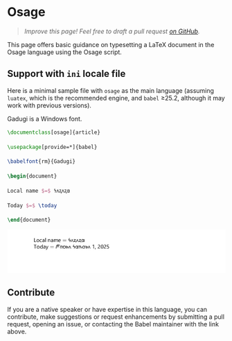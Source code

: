 # Osage

<blockquote>
  <p><em>Improve this page! Feel free to draft a pull request <a href="https://github.com/latex3/babel/tree/docs/docs">on GitHub</a>.</em></p>
</blockquote>

This page offers basic guidance on typesetting a LaTeX document in the
Osage language using the Osage script.

## Support with `ini` locale file

Here is a minimal sample file with `osage` as the main language
(assuming `luatex`, which is the recommended engine, and `babel` ≥25.2,
although it may work with previous versions).

Gadugi is a Windows font.

```tex
\documentclass[osage]{article}

\usepackage[provide=*]{babel}

\babelfont{rm}{Gadugi}

\begin{document}

Local name $=$ 𐓏𐓘𐓻𐓘𐓻𐓟

Today $=$ \today

\end{document}
```

![](../media/locale-osage.png)

## Contribute

If you are a native speaker or have expertise in this language, you can
contribute, make suggestions or request enhancements by submitting a
pull request, opening an issue, or contacting the Babel maintainer with
the link above.